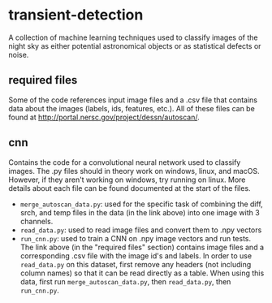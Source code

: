 # transient-detection
A collection of machine learning techniques used to classify images of the
night sky as either potential astronomical objects or as statistical defects or
noise.

## required files
Some of the code references input image files and a .csv file that
contains data about the images (labels, ids, features, etc.). All of these
files can be found at http://portal.nersc.gov/project/dessn/autoscan/.

## cnn
Contains the code for a convolutional neural network used to classify images.
The .py files should in theory work on windows, linux, and macOS. However, if
they aren't working on windows, try running on linux. More details about each file
can be found documented at the start of the files.
- `merge_autoscan_data.py`: used for the specific task of combining the diff, srch,
and temp files in the data (in the link above) into one image with 3 channels.
- `read_data.py`: used to read image files and convert them to .npy vectors
- `run_cnn.py`: used to train a CNN on .npy image vectors and run tests.
The link above (in the "required files" section) contains image files and a
corresponding .csv file with the image id's and labels. In order to use
`read_data.py` on this dataset, first remove any headers (not including column
names) so that it can be read directly as a table. When using this data, first
run `merge_autoscan_data.py`, then `read_data.py`, then `run_cnn.py`.
